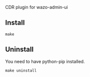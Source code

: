 CDR plugin for wazo-admin-ui

Install
-------

    make

Uninstall
---------

You need to have python-pip installed.

    make uninstall

